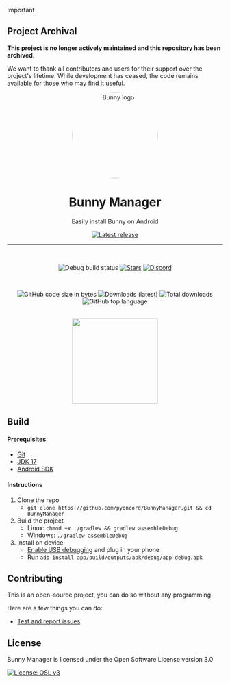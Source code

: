 > [!IMPORTANT]
> ## Project Archival
> 
> **This project is no longer actively maintained and this repository has been archived.**
>
> We want to thank all contributors and users for their support over the project's lifetime. While development has ceased, the code remains available for those who may find it useful.

<div align="center">

  <img src="images/bunny_logo.png" alt="Bunny logo" width="200px" style="border-radius: 50%" />
  
  # Bunny Manager

  Easily install Bunny on Android

  [![Latest release](https://img.shields.io/github/v/release/pyoncord/BunnyManager?color=3AB8BA&display_name=release&label=Latest&style=for-the-badge)](https://github.com/pyoncord/BunnyManager/releases/latest)
  
  ---

  <br>

  ![Debug build status](https://img.shields.io/github/actions/workflow/status/pyoncord/BunnyManager/build-debug.yml?label=Debug%20Build&logo=github&style=for-the-badge&branch=main)
  [![Stars](https://img.shields.io/github/stars/pyoncord/BunnyManager?logo=github&style=for-the-badge)](https://github.com/pyoncord/BunnyManager/stargazers)
  [![Discord](https://img.shields.io/discord/1196075698301968455?logo=discord&logoColor=white&style=for-the-badge)](https://discord.gg/XjYgWXHb9Q)
  
  <br>
  
  ![GitHub code size in bytes](https://img.shields.io/github/languages/code-size/pyoncord/BunnyManager?logo=github&logoColor=%23fff&style=for-the-badge)
  ![Downloads (latest)](https://img.shields.io/github/downloads/pyoncord/BunnyManager/latest/total?style=for-the-badge&logo=github&label=Downloads%20(Latest)&color=blue)
  ![Total downloads](https://img.shields.io/github/downloads/pyoncord/BunnyManager/total?style=for-the-badge&logo=github&label=Downloads%20(Total)&color=blue)
  ![GitHub top language](https://img.shields.io/github/languages/top/pyoncord/BunnyManager?style=for-the-badge)

  <br>

  <img src="images/screenshot_home.jpg" width="200px">
  
</div>

Build
---

#### Prerequisites
  - [Git](https://git-scm.com/downloads)
  - [JDK 17](https://www.oracle.com/java/technologies/javase/jdk11-archive-downloads.html)
  - [Android SDK](https://developer.android.com/studio)

#### Instructions

1. Clone the repo
    - `git clone https://github.com/pyoncord/BunnyManager.git && cd BunnyManager`
2. Build the project
    - Linux: `chmod +x ./gradlew && gradlew assembleDebug`
    - Windows: `./gradlew assembleDebug`
3. Install on device
    - [Enable USB debugging](https://developer.android.com/studio/debug/dev-options) and plug in your phone
    - Run `adb install app/build/outputs/apk/debug/app-debug.apk`

## Contributing

This is an open-source project, you can do so without any programming.

Here are a few things you can do:

- [Test and report issues](https://github.com/pyoncord/BunnyManager/issues/new/choose)
<!-- - [Translate the app into your language](https://crowdin.com/project/vendetta-manager) -->
    
License
---
Bunny Manager is licensed under the Open Software License version 3.0

[![License: OSL v3](https://img.shields.io/badge/License-OSL%20v3-blue.svg?style=for-the-badge)](https://github.com/pyoncord/BunnyManager/blob/main/LICENSE)
